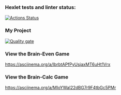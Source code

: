 ### Hexlet tests and linter status:

[![Actions Status](https://github.com/olgarozmetova/frontend-project-44/actions/workflows/hexlet-check.yml/badge.svg)](https://github.com/olgarozmetova/frontend-project-44/actions)

### My Project

[![Quality gate](https://sonarcloud.io/api/project_badges/quality_gate?project=olgarozmetova_frontend-project-44)](https://sonarcloud.io/summary/new_code?id=olgarozmetova_frontend-project-44)

### View the Brain-Even Game

https://asciinema.org/a/lbrbtAPfPyUsjaxMT6uHt1Vrx

### View the Brain-Calc Game

https://asciinema.org/a/MIoYWaI22dBG7r9F4tbGc5PMr
